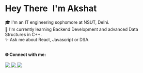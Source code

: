 #  Hey There <img src="https://github.com/TheDudeThatCode/TheDudeThatCode/blob/master/Assets/Hi.gif" width="2px"> I'm Akshat

🎓 I'm an IT engineering sophomore at NSUT, Delhi. <br />
🌱 I'm currently learning Backend Development and advanced Data Structures in C++. <br />
✨ Ask me about React, Javascript or DSA. <br /><br />

**🌐 Connect with me:** <br /> <br />
<a href="https://www.linkedin.com/in/akshat-aggarwal-27aba9203/">
  <img src="https://img.shields.io/badge/LinkedIn-0077B5?style=for-the-badge&logo=linkedin&logoColor=white" /> 
 </a> 
<a href="mailto:akshat.nsut@gmail.com">
  <img src="https://img.shields.io/badge/Gmail-D14836?style=for-the-badge&logo=gmail&logoColor=white"   />
</a>
<a href="https://www.instagram.com/_akshat.aggarwal/"/>
  <img src="https://img.shields.io/badge/Instagram-E4405F?style=for-the-badge&logo=instagram&logoColor=white"   />
</a>
<br> <br>
